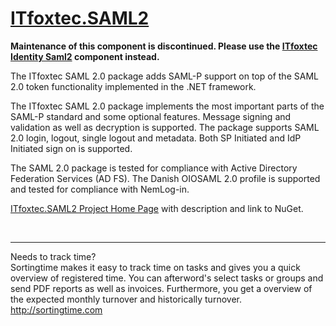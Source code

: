 <a href="http://itfoxtec.com/Saml2">ITfoxtec.SAML2</a>
==============

<strong>
Maintenance of this component is discontinued. Please use the <a href="http://itfoxtec.com/identitysaml2">ITfoxtec Identity Saml2</a> component instead.
</strong>
<br />

The ITfoxtec SAML 2.0 package adds SAML-P support on top of the SAML 2.0 token functionality implemented in the .NET framework.

The ITfoxtec SAML 2.0 package implements the most important parts of the SAML-P standard and some optional features. Message signing and validation as well as decryption is supported. The package supports SAML 2.0 login, logout, single logout and metadata. Both SP Initiated and IdP Initiated sign on is supported. 

The SAML 2.0 package is tested for compliance with Active Directory Federation Services (AD FS). 
The Danish OIOSAML 2.0 profile is supported and tested for compliance with NemLog-in. 

<a href="http://itfoxtec.com/Saml2">ITfoxtec.SAML2 Project Home Page</a> with description and link to NuGet.

<br />
<hr />
Needs to track time?<br />
Sortingtime makes it easy to track time on tasks and gives you a quick overview of registered time. You can afterword's select tasks or groups and send PDF reports as well as invoices. Furthermore, you get a overview of the expected monthly turnover and historically turnover.<br />
<a href="https://sortingtime.com">http://sortingtime.com</a>
